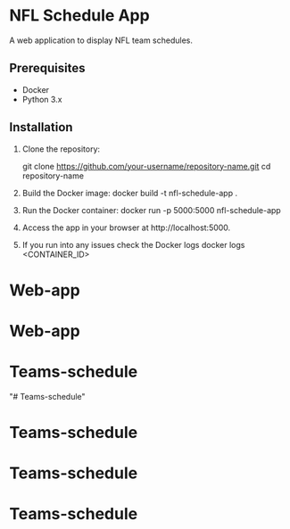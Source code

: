 # NFL Schedule App

A web application to display NFL team schedules.

## Prerequisites

- Docker
- Python 3.x

## Installation

1. Clone the repository:

   git clone https://github.com/your-username/repository-name.git
   cd repository-name

2. Build the Docker image:
    docker build -t nfl-schedule-app .

3. Run the Docker container:
    docker run -p 5000:5000 nfl-schedule-app

4. Access the app in your browser at http://localhost:5000.

5. If you run into any issues check the Docker logs
    docker logs <CONTAINER_ID>
# Web-app
# Web-app
# Teams-schedule
"# Teams-schedule" 
# Teams-schedule
# Teams-schedule
# Teams-schedule
